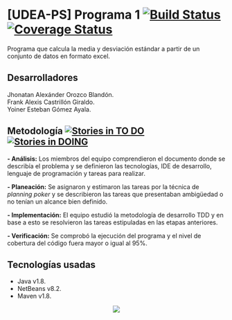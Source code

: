 # [UDEA-PS] Programa 1 [![Build Status](https://travis-ci.org/yoinergomez/Pruebas_PS0.svg?branch=master)](https://travis-ci.org/yoinergomez/Pruebas_PS0) [![Coverage Status](https://coveralls.io/repos/github/yoinergomez/Pruebas_PS0/badge.svg?branch=master)](https://coveralls.io/github/yoinergomez/Pruebas_PS0?branch=master)

Programa que calcula la media y desviación estándar a partir de un conjunto de datos en formato excel.  

## Desarrolladores
Jhonatan Alexánder Orozco Blandón.  
Frank Alexis Castrillón Giraldo.  
Yoiner Esteban Gómez Ayala.

## Metodología [![Stories in TO DO](https://badge.waffle.io/yoinergomez/Pruebas_PS0.png?label=ready&title=TO%20DO)](https://waffle.io/yoinergomez/Pruebas_PS0?utm_source=badge) [![Stories in DOING](https://badge.waffle.io/yoinergomez/Pruebas_PS0.png?label=In%20Progress&title=DOING)](https://waffle.io/yoinergomez/Pruebas_PS0?utm_source=badge)
**- Análisis:** Los miembros del equipo comprendieron el documento donde se describía el problema y se definieron las tecnologías, IDE de desarrollo, lenguaje de programación y tareas para realizar. 

**- Planeación:** Se asignaron y estimaron las tareas por la técnica de _planning poker_ y se describieron las tareas que presentaban ambigüedad o no tenían un alcance bien definido.

**- Implementación:** El equipo estudió la metodología de desarrollo TDD y en base a esto se resolvieron las tareas estipuladas en las etapas anteriores. 

**- Verificación:** Se comprobó la ejecución del programa y el nivel de cobertura del código fuera mayor o igual al 95%.

## Tecnologías usadas
- Java v1.8.
- NetBeans v8.2.
- Maven v1.8.  
  
<div align="center">
    <img src="https://image.ibb.co/gx0DRa/tech_Readme_PS1.jpg" >
</div>

